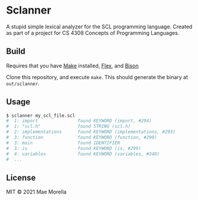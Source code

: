# Sclanner

A stupid simple lexical analyzer for the SCL programming language. Created as part of a project for CS 4308 Concepts of Programming Languages.

## Build

Requires that you have [Make](https://en.wikipedia.org/wiki/Make_(software)) installed, [Flex](https://en.wikipedia.org/wiki/Flex_(lexical_analyser_generator)), and [Bison](https://en.wikipedia.org/wiki/Yacc)

Clone this repository, and execute `make`. This should generate the binary at `out/sclanner`.

## Usage

```sh
$ sclanner my_scl_file.scl
#  1: import               found KEYWORD (import, #294)
#  1: "scl.h"              found STRING (scl.h)
#  2: implementations      found KEYWORD (implementations, #293)
#  3: function             found KEYWORD (function, #290)
#  3: main                 found IDENTIFIER
#  3: is                   found KEYWORD (is, #299)
#  4: variables            found KEYWORD (variables, #348)
#  ...
```

## License

MIT © 2021 Mae Morella
